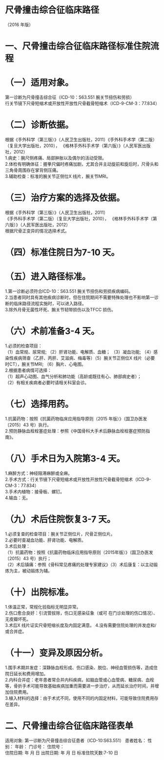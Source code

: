 # 尺骨撞击综合征临床路径  
（2016 年版）  
# 一、尺骨撞击综合征临床路径标准住院流程  
# （一）适用对象。  
第一诊断为尺骨撞击综合征（ICD-10：S63.551 腕关节扭伤和劳损）  
行关节镜下尺骨短缩术或开放性开放性尺骨截骨短缩术（ICD-9-CM-3：77.834）  
# （二）诊断依据。  
根据《手外科学（第三版）》（人民卫生出版社，2011）《手外科手术学（第二版）（复旦大学出版社，2010）， 《格林手外科手术学（第六版）》（人民军医出版社，2012）  
1.病史：腕尺侧疼痛、局部肿胀以及偶尔的活动受限。  
2.体检有明确体征：握拳尺偏时疼痛加剧，尤其合并主动旋前和旋后时，尺骨头和三角骨周围存在掌背侧压痛。  
3.辅助检查：标准的腕关节正侧位X 线片，腕关节MRI。  
# （三）治疗方案的选择及依据。  
根据《手外科学（第三版）》（人民卫生出版社，2011）  
《手外科手术学（第二版）（复旦大学出版社，2010）， 《格林手外科手术学（第六版）》（人民军医出版社，2012）  
根据尺骨正变异的情况选择术式。  
# （四）标准住院日为7-10 天。  
# （五）进入路径标准。  
1.第一诊断必须符合ICD-10：S63.551 腕关节扭伤和劳损疾病编码。  
2.当患者同时具有其他疾病诊断时，但在住院期间不需要特殊处理也不影响第一诊断的临床路径流程实施时，可以进入路径。  
3.除外月骨无菌性坏死、腕关节韧带损伤以及TFCC 损伤。  
# （六）术前准备3-4 天。  
1.必须的检查项目：  
（1）血常规、尿常规; （2）肝肾功能、电解质、血糖； （3）凝血功能; （4）感染性疾病筛查（乙肝、丙肝、艾滋病、梅毒等）（5）腕关节正侧位X 线片（必要时CT），腕关节MRI; （6）胸片、心电图。  
2.根据患者病情可选择：  
（1）超声心动图、血气分析和肺功能（高龄或既往有心、肺部病史者）；  
（2）有相关疾病者必要时请相关科室会诊。  
# （七）选择用药。  
1.抗菌药物：按照《抗菌药物临床应用指导原则（2015 年版）》（国卫办医发〔2015〕43 号）执行。  
2.预防静脉血栓栓塞症处理：参照《中国骨科大手术后静脉血栓栓塞症预防指南》。  
# （八）手术日为入院第3-4 天。  
1.麻醉方式：神经阻滞麻醉或全麻。  
2.手术方式：行关节镜下尺骨短缩术或开放性开放性尺骨截骨短缩术（ICD-9-CM-3：77.834）  
3.手术内植物：接骨板、螺钉。  
4.输血：无。  
# （九）术后住院恢复3-7 天。  
1.必须复查的检查项目：腕关节正侧位片，尺骨正侧位片。  
2.必要时查凝血功能、肝肾功能、电解质。  
3.术后处理：  
（1）抗菌药物：按照《抗菌药物临床应用指导原则（2015年版）》（国卫办医发〔2015〕43 号）执行；  
（2）术后镇痛：参照《骨科常见疼痛的处理专家建议》（3）术后康复：以主动锻炼为主，被动锻炼为辅。  
# （十）出院标准。  
1.体温正常，常规化验指标无明显异常。  
2.伤口愈合良好：引流管拔除，伤口无感染征象（或可 在门诊处理的伤口情况）、无皮瓣坏死。  
3.术后X 线片证实尺骨短缩长度及内固定满意。 4.没有需要住院处理的并发症和/或合并症。  
# （十一）变异及原因分析。  
1.围手术期并发症：深静脉血栓形成、伤口感染、脱位、神经血管损伤等，造成住院日延长和费用增加。  
2.内科合并症：老年患者常合并内科疾病，如脑血管或心血管病、糖尿病、血栓等，骨折手术可能导致基础疾病加重而需要进一步治疗，从而延长治疗时间，并增加住院费用。  
3.植入材料的选择：由于术式不同，使用不同的内固定材料，可能导致住院费用存在差异。  
# 二、尺骨撞击综合征临床路径表单  
适用对象: 第一诊断为尺骨撞击综合征患者（ICD-10:S63.551）        患者姓名：         性别：      年龄：        门诊号：         住院号：  
住院日期:     年  月  日    出院日期:  年  月  日     标准住院天数:7-10 日  
